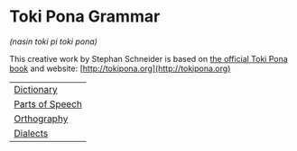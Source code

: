 # Toki Pona Grammar
*(nasin toki pi toki pona)*

This creative work by Stephan Schneider is based on [the official Toki Pona book](http://www.amazon.com/gp/product/0978292308) and website: [http://tokipona.org](http://tokipona.org)

| |
|:-|
| [Dictionary](ale-pi-nimi-mute.md) |
| [Parts of Speech](nimi.md) |
| [Orthography](nasin-sitelen.md) |
| [Dialects](toki-sin.md) |

